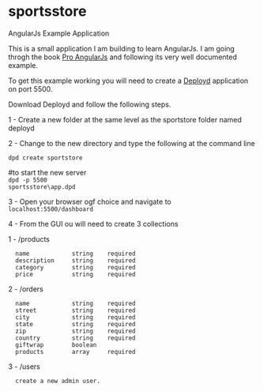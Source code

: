 # sportsstore
AngularJs Example Application

This is a small application I am building to learn AngularJs. 
I am going throgh the book <a href="http://www.amazon.com/Pro-AngularJS-Experts-Voice-Development/dp/1430264489">Pro AngularJs</a> and following its very well documented example.

To get this example working you will need to create a <a href="http://deployd.com">Deployd</a> application on port 5500.

Download Deployd and follow the following steps.

1 - Create a new folder at the same level as the sportstore folder named deployd

2 - Change to the new directory and type the following at the command line

  <code>dpd create sportstore</code>
  
  #to start the new server <br />
  <code>dpd -p 5500 sportsstore\app.dpd</code>
  
3 - Open your browser ogf choice and navigate to <code>localhost:5500/dashboard</code>

4 - From the GUI ou will need to create 3 collections
  
  1 - /products
      
      name            string    required
      description     string    required
      category        string    required
      price           string    required
      
      
  2 - /orders
  
      name            string    required
      street          string    required
      city            string    required
      state           string    required
      zip             string    required
      country         string    required
      giftwrap        boolean
      products        array     required
      
  3 - /users

      create a new admin user.
